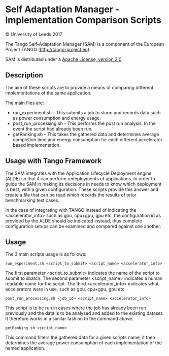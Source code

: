 # Self Adaptation Manager - Implementation Comparison Scripts

&copy; University of Leeds 2017

The Tango Self-Adaptation Manager (SAM) is a component of the European Project TANGO (http://tango-project.eu).

SAM is distributed under a [Apache License, version 2.0](http://www.apache.org/licenses/LICENSE-2.0).

## Description

The aim of these scripts are to provide a means of comparing different implementations of the same application. 

The main files are:

* run_experiment.sh - This submits a job to slurm and records data such as power consumption and energy usage.
* post_run_processing.sh - This performs the post run analysis. In the event the script had already been run.
* getRanking.sh - This takes the gathered data and determines average completion time and energy consumption for each different accelerator based implementation.

## Usage with Tango Framework

The SAM integrates with the Application Lifecycle Deployment engine (ALDE) so that it can perform redeployments of applications. In order to guide the SAM in making its decisions in needs to know which deployment is best, with a given configuration. These scripts provide this answer and create a file that can be read which records the results of prior benchmarking test cases.

In the case of integrating with TANGO instead of indicating the <accelerator_info> such as gpu, cpu+gpu, gpu etc, the configuration id as provided by the ALDE should be indicated instead, thus complete configuration setups can be examined and compared against one another.

## Usage

The 3 main scripts usage is as follows:

```
run_experiment.sh <script_to_submit> <script_name> <accelerator_info>
```

The first parameter <script_to_submit> indicates the name of the script to submit to sbatch.
The second parameter <script_name> indicates a human readable name for the script. 
The third <accelerator_info> indicates what accelerators were in use, such as gpu, cpu+gpu, gpu etc

```
post_run_processing.sh <job_id> <script_name> <accelerator_info>
```

This script is to be run in cases where the job has already been run previously and the data is to be analysed and added to the existing dataset. It therefore works in a similar fashion to the command above. 

```
getRanking.sh <script_name>
```

This command filters the gathered data for a given scripts name, it then determines the average power consumption of each implementation of the named application.
